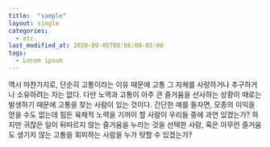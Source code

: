 ```yaml
---
title:  "sample"
layout: single
categories: 
  - etc.
last_modified_at: 2020-09-05T08:06:00-05:00
tags:
  - Lorem ipsum
---
```


역시 마찬가지로, 단순히 고통이라는 이유 때문에 고통 그 자체를 사랑하거나 추구하거나 소유하려는 자는 없다. 다만 노역과 고통이 아주 큰 즐거움을 선사하는 상황이 때로는 발생하기 때문에 고통을 찾는 사람이 있는 것이다. 간단한 예를 들자면, 모종의 이익을 얻을 수도 없는데 힘든 육체적 노력을 기꺼이 할 사람이 우리들 중에 과연 있겠는가? 하지만 귀찮은 일이 뒤따르지 않는 즐거움을 누리는 것을 선택한 사람, 혹은 아무런 즐거움도 생기지 않는 고통을 회피하는 사람을 누가 탓할 수 있겠는가?